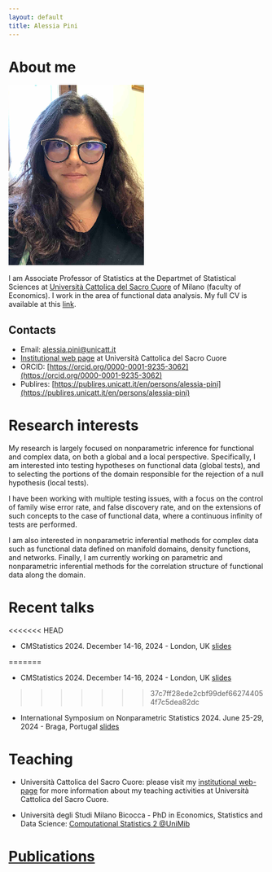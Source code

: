 ```yaml
---
layout: default
title: Alessia Pini
---
```


# About me

![Alessia](alessia.png)

I am Associate Professor of Statistics at the Departmet of Statistical Sciences at [Università Cattolica del Sacro Cuore](www.unicatt.it) of Milano (faculty of Economics).
I work in the area of functional data analysis. 
My full CV is available at this [link](EuroCV_AlessiaPini_EN.pdf).

## Contacts
- Email: [alessia.pini@unicatt.it](alessia.pini@unicatt.it)
- [Institutional web page](https://docenti.unicatt.it/ppd2/it/docenti/68825/alessia-pini/profilo) at Università Cattolica del Sacro Cuore
- ORCID: [https://orcid.org/0000-0001-9235-3062](https://orcid.org/0000-0001-9235-3062)
- Publires: [https://publires.unicatt.it/en/persons/alessia-pini](https://publires.unicatt.it/en/persons/alessia-pini)

# Research interests

My research is largely focused on nonparametric inference for functional and complex data, on both a global and a local perspective. 
Specifically, I am interested into testing hypotheses on functional data (global tests), and to selecting the portions of the domain responsible for the rejection of a null hypothesis (local tests). 

I have been working with multiple testing issues, with a focus on the control of family wise error rate, and false discovery rate, and on the extensions of such concepts to the case of functional data, where a continuous infinity of tests are performed.

I am also interested in nonparametric inferential methods for complex data such as functional data defined on manifold domains, density functions, and networks. 
Finally, I am currently working on parametric and nonparametric inferential methods for the correlation structure of functional data along the domain. 

# Recent talks

<<<<<<< HEAD

- CMStatistics 2024. December 14-16, 2024 - London, UK [slides](/Talks/Pini_CMStat2024.pdf)


=======
- CMStatistics 2024. December 14-16, 2024 - London, UK [slides](/Talks/Pini_CMStat2024.pdf)

>>>>>>> 37c7ff28ede2cbf99def662744054f7c5dea82dc
- International Symposium on Nonparametric Statistics 2024. June 25-29, 2024 - Braga, Portugal [slides](/Talks/Pini_ISNPS2024_new.pdf)


# Teaching 

- Università Cattolica del Sacro Cuore: please visit my [institutional web-page](https://docenti.unicatt.it/ppd2/it/docenti/68825/alessia-pini/profilo) for more information about my teaching activities at Università Cattolica del Sacro Cuore.

- Università degli Studi Milano Bicocca - PhD in Economics, Statistics and Data Science: [Computational Statistics 2 @UniMib](/courses/compstat2/compstat2.md) 

# [Publications](publications.md)

